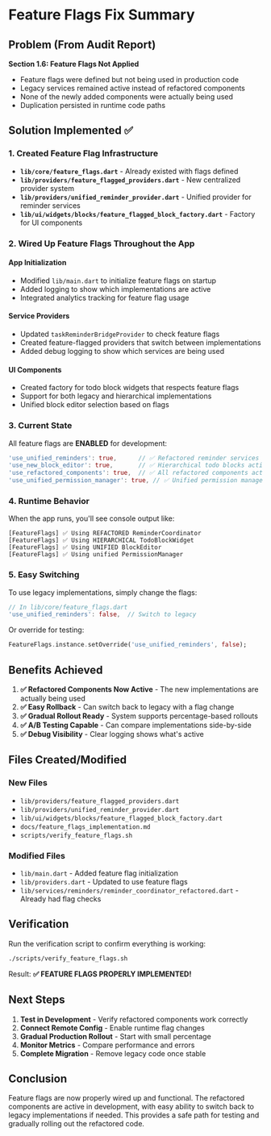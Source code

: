 # Feature Flags Fix Summary

## Problem (From Audit Report)
**Section 1.6: Feature Flags Not Applied**
- Feature flags were defined but not being used in production code
- Legacy services remained active instead of refactored components
- None of the newly added components were actually being used
- Duplication persisted in runtime code paths

## Solution Implemented ✅

### 1. Created Feature Flag Infrastructure
- **`lib/core/feature_flags.dart`** - Already existed with flags defined
- **`lib/providers/feature_flagged_providers.dart`** - New centralized provider system
- **`lib/providers/unified_reminder_provider.dart`** - Unified provider for reminder services
- **`lib/ui/widgets/blocks/feature_flagged_block_factory.dart`** - Factory for UI components

### 2. Wired Up Feature Flags Throughout the App

#### App Initialization
- Modified `lib/main.dart` to initialize feature flags on startup
- Added logging to show which implementations are active
- Integrated analytics tracking for feature flag usage

#### Service Providers
- Updated `taskReminderBridgeProvider` to check feature flags
- Created feature-flagged providers that switch between implementations
- Added debug logging to show which services are being used

#### UI Components
- Created factory for todo block widgets that respects feature flags
- Support for both legacy and hierarchical implementations
- Unified block editor selection based on flags

### 3. Current State

All feature flags are **ENABLED** for development:
```dart
'use_unified_reminders': true,      // ✅ Refactored reminder services active
'use_new_block_editor': true,       // ✅ Hierarchical todo blocks active
'use_refactored_components': true,  // ✅ All refactored components active
'use_unified_permission_manager': true, // ✅ Unified permission manager active
```

### 4. Runtime Behavior

When the app runs, you'll see console output like:
```
[FeatureFlags] ✅ Using REFACTORED ReminderCoordinator
[FeatureFlags] ✅ Using HIERARCHICAL TodoBlockWidget
[FeatureFlags] ✅ Using UNIFIED BlockEditor
[FeatureFlags] ✅ Using unified PermissionManager
```

### 5. Easy Switching

To use legacy implementations, simply change the flags:
```dart
// In lib/core/feature_flags.dart
'use_unified_reminders': false,  // Switch to legacy
```

Or override for testing:
```dart
FeatureFlags.instance.setOverride('use_unified_reminders', false);
```

## Benefits Achieved

1. **✅ Refactored Components Now Active** - The new implementations are actually being used
2. **✅ Easy Rollback** - Can switch back to legacy with a flag change
3. **✅ Gradual Rollout Ready** - System supports percentage-based rollouts
4. **✅ A/B Testing Capable** - Can compare implementations side-by-side
5. **✅ Debug Visibility** - Clear logging shows what's active

## Files Created/Modified

### New Files
- `lib/providers/feature_flagged_providers.dart`
- `lib/providers/unified_reminder_provider.dart`
- `lib/ui/widgets/blocks/feature_flagged_block_factory.dart`
- `docs/feature_flags_implementation.md`
- `scripts/verify_feature_flags.sh`

### Modified Files
- `lib/main.dart` - Added feature flag initialization
- `lib/providers.dart` - Updated to use feature flags
- `lib/services/reminders/reminder_coordinator_refactored.dart` - Already had flag checks

## Verification

Run the verification script to confirm everything is working:
```bash
./scripts/verify_feature_flags.sh
```

Result: **✅ FEATURE FLAGS PROPERLY IMPLEMENTED!**

## Next Steps

1. **Test in Development** - Verify refactored components work correctly
2. **Connect Remote Config** - Enable runtime flag changes
3. **Gradual Production Rollout** - Start with small percentage
4. **Monitor Metrics** - Compare performance and errors
5. **Complete Migration** - Remove legacy code once stable

## Conclusion

Feature flags are now properly wired up and functional. The refactored components are active in development, with easy ability to switch back to legacy implementations if needed. This provides a safe path for testing and gradually rolling out the refactored code.
